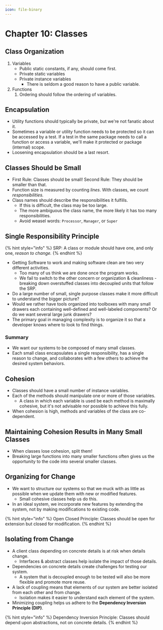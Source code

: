 ```yaml
---
icon: file-binary
---
```


# Chapter 10: Classes

## Class Organization

1. Variables
   * Public static constants, if any, should come first.
   * Private static variables
   * Private instance variables
     * There is seldom a good reason to have a public variable.
2. Functions
   1. Ordering should follow the ordering of variables.

## Encapsulation

* Utility functions should typically be private, but we're not fanatic about it.
* Sometimes a variable or utility function needs to be protected so it can be accessed by a test. If a test in the same package needs to call a function or access a variable, we'll make it protected or package (internal) scope.
* Loosening encapsulation should be a last resort.

## Classes Should be Small

* First Rule: Classes should be small! Second Rule: They should be smaller than that.
* Function size is measured by counting _lines_. With classes, we count _responsibilities._
* Class names should describe the responsibilities it fulfills.
  * If this is difficult, the class may be too large.
  * The more ambiguous the class name, the more likely it has too many responsibilities.
  * Avoid weasel words: `Processor`, `Manager`, or `Super`

## Single Responsibility Principle

{% hint style="info" %}
SRP: A class or module should have one, and only one, _reason to change._
{% endhint %}

* Getting Software to work and making software clean are two very different activities.
  * Too many of us think we are done once the program works.
  * We fail to switch to the other concern or organization & cleanliness - breaking down overstuffed classes into decoupled units that follow the SRP.
* Do a large number of small, single purpose classes make it more difficult to understand the bigger picture?
* Would we rather have tools organized into toolboxes with many small drawers each containing well-defined and well-labeled components? Or do we want several large junk drawers?
* The primary goal in managing complexity is to organize it so that a developer knows where to look to find things.

### Summary

* We want our systems to be composed of many small classes.
* Each small class encapsulates a single responsibility, has a single reason to change, and collaborates with a few others to achieve the desired system behaviors.

## Cohesion

* Classes should have a small number of instance variables.
* Each of the methods should manipulate one or more of those variables.
  * A class in which each variable is used be each method is maximally cohesive, but it's not advisable nor possible to achieve this fully.
* When cohesion is high, methods and variables of the class are co-dependent.

## Maintaining Cohesion Results in Many Small Classes

* When classes lose cohesion, split them!
* Breaking large functions into many smaller functions often gives us the opportunity to the code into several smaller classes.

## Organizing for Change

* We want to structure our systems so that we muck with as little as possible when we update them with new or modified features.
  * Small cohesive classes help us do this.
* In an ideal system, we incorporate new features by extending the system, not by making modifications to existing code.

{% hint style="info" %}
Open Closed Principle: Classes should be open for extension but closed for modification.
{% endhint %}

## Isolating from Change

* A client class depending on concrete details is at risk when details change.
  * Interfaces & abstract classes help isolate the impact of those details.
* Dependencies on concrete details create challenges for testing our system.
  * A system that is decoupled enough to be tested will also be more flexible and promote more reuse.
* A lack of coupling means that elements of our system are better isolated from each other and from change.
  * Isolation makes it easier to understand each element of the system.
* Minimizing coupling helps us adhere to the **Dependency Inversion Principle (DIP)**.

{% hint style="info" %}
Dependency Inversion Principle: Classes should depend upon abstractions, not on concrete details.
{% endhint %}
